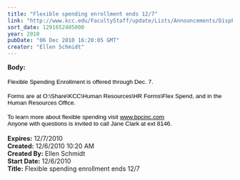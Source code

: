 ```yaml
---
title: "Flexible spending enrollment ends 12/7"
link: "http://www.kcc.edu/FacultyStaff/update/Lists/Announcements/DispForm.aspx?ID=25"
sort_date: 1291652405000
year: 2010
pubDate: "06 Dec 2010 16:20:05 GMT"
creator: "Ellen Schmidt"
---
```


<div><b>Body:</b> <div class=ExternalClass903FE3B3373347079F5442DC97A1DF16><div> </div>
<div>
<div>
<p class=MsoNormal style="margin:0in 0in 0pt"><span style="font-size:10pt;color:black;font-family:'Arial','sans-serif'">Flexible Spending Enrollment is offered through Dec. 7. </span></p>
<p class=MsoNormal style="margin:0in 0in 0pt"><span style="font-size:10pt;color:black;font-family:'Arial','sans-serif'"></span> </p>
<p class=MsoNormal style="margin:0in 0in 0pt"><span style="font-size:10pt;color:black;font-family:'Arial','sans-serif'">Forms are at O:\Share\KCC\Human Resources\HR Forms\Flex Spend, and in the Human Resources Office. </span></p>
<p class=MsoNormal style="margin:0in 0in 0pt"><span style="font-size:10pt;color:black;font-family:'Arial','sans-serif'"></span> </p>
<p class=MsoNormal style="margin:0in 0in 0pt"><span style="font-size:10pt;color:black;font-family:'Arial','sans-serif'">To learn more about flexible spending visit <a href="http://www.bpcinc.com/"><span style="color:black">www.bpcinc.com</span></a></span></p>
<p class=MsoNormal style="margin:0in 0in 0pt"><span style="font-size:10pt;color:black;font-family:'Arial','sans-serif'">Anyone with questions is invited to call Jane Clark at ext 8146.</span></p>
<p class=MsoNormal style="margin:0in 0in 0pt"><span style="font-size:10pt;color:black;font-family:'Arial','sans-serif'"></span> </p></div></div></div></div>
<div><b>Expires:</b> 12/7/2010</div>
<div><b>Created:</b> 12/6/2010 10:20 AM</div>
<div><b>Created By:</b> Ellen Schmidt</div>
<div><b>Start Date:</b> 12/6/2010</div>
<div><b>Title:</b> Flexible spending enrollment ends 12/7</div>
